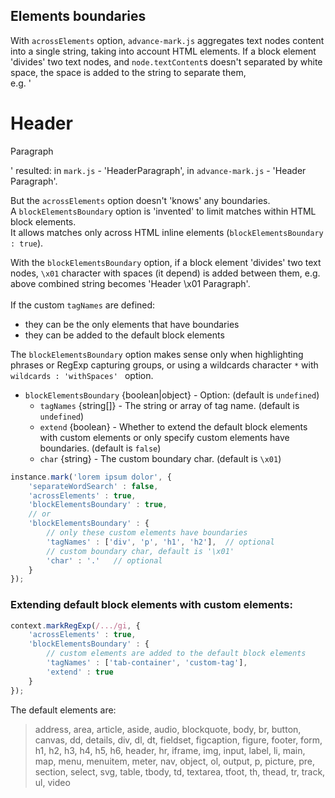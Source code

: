 
## Elements boundaries

With `acrossElements` option, `advance-mark.js` aggregates text nodes content into a single string, taking into account HTML elements.
If a block element 'divides' two text nodes, and `node.textContent`s doesn't separated by white space, the space is added to the string to separate them,  
e.g. '<h1>Header</h1><p>Paragraph</p>' resulted: in `mark.js` - 'HeaderParagraph', in `advance-mark.js` - 'Header Paragraph'.  

But the `acrossElements` option doesn't 'knows' any boundaries.  
A `blockElementsBoundary` option is 'invented' to limit matches within HTML block elements.  
It allows matches only across HTML inline elements (`blockElementsBoundary : true`).

With the `blockElementsBoundary` option, if a block element 'divides' two text nodes, `\x01` character with spaces (it depend) is added between them, e.g. above combined string becomes 'Header \x01 Paragraph'.
<br>  
If the custom `tagNames` are defined:
* they can be the only elements that have boundaries
* they can be added to the default block elements

The `blockElementsBoundary` option makes sense only when highlighting phrases or RegExp capturing groups, or using a wildcards character `*` with `wildcards : 'withSpaces' ` option.

* `blockElementsBoundary` {boolean|object} - Option: (default is `undefined`)
  * `tagNames` {string[]} - The string or array of tag name. (default is `undefined`)
  * `extend` {boolean} - Whether to extend the default block elements with custom elements or only specify custom elements have boundaries. (default is `false`)
  * `char` {string} - The custom boundary char. (default is `\x01`)

``` js
instance.mark('lorem ipsum dolor', {
    'separateWordSearch' : false,
    'acrossElements' : true,
    'blockElementsBoundary' : true,
    // or
    'blockElementsBoundary' : {
        // only these custom elements have boundaries
        'tagNames' : ['div', 'p', 'h1', 'h2'],  // optional
        // custom boundary char, default is '\x01'
        'char' : '.'   // optional
    }
});
```

### Extending default block elements with custom elements:
``` js
context.markRegExp(/.../gi, {
    'acrossElements' : true,
    'blockElementsBoundary' : {
        // custom elements are added to the default block elements
        'tagNames' : ['tab-container', 'custom-tag'],
        'extend' : true
    }
});
```

The default elements are:
> address, area, article, aside, audio, blockquote, body, br, button, canvas, dd, details, div, dl, dt,
fieldset, figcaption, figure, footer, form, h1, h2, h3, h4, h5, h6, header, hr, iframe, img, input,
label, li, main, map, menu, menuitem, meter, nav, object, ol, output, p, picture, pre, section,
select, svg, table, tbody, td, textarea, tfoot, th, thead, tr, track, ul, video
